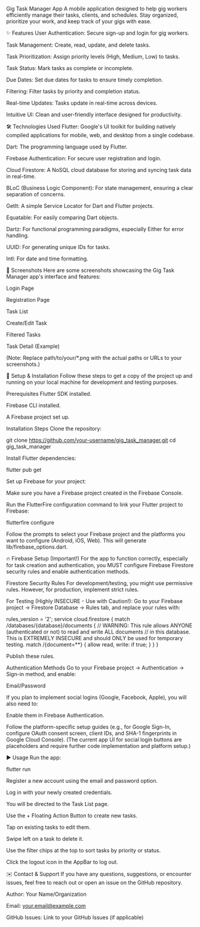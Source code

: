 Gig Task Manager App
A mobile application designed to help gig workers efficiently manage their tasks, clients, and schedules. Stay organized, prioritize your work, and keep track of your gigs with ease.

✨ Features
User Authentication: Secure sign-up and login for gig workers.

Task Management: Create, read, update, and delete tasks.

Task Prioritization: Assign priority levels (High, Medium, Low) to tasks.

Task Status: Mark tasks as complete or incomplete.

Due Dates: Set due dates for tasks to ensure timely completion.

Filtering: Filter tasks by priority and completion status.

Real-time Updates: Tasks update in real-time across devices.

Intuitive UI: Clean and user-friendly interface designed for productivity.

🛠️ Technologies Used
Flutter: Google's UI toolkit for building natively compiled applications for mobile, web, and desktop from a single codebase.

Dart: The programming language used by Flutter.

Firebase Authentication: For secure user registration and login.

Cloud Firestore: A NoSQL cloud database for storing and syncing task data in real-time.

BLoC (Business Logic Component): For state management, ensuring a clear separation of concerns.

GetIt: A simple Service Locator for Dart and Flutter projects.

Equatable: For easily comparing Dart objects.

Dartz: For functional programming paradigms, especially Either for error handling.

UUID: For generating unique IDs for tasks.

Intl: For date and time formatting.

📸 Screenshots
Here are some screenshots showcasing the Gig Task Manager app's interface and features:

Login Page

Registration Page

Task List

Create/Edit Task

Filtered Tasks

Task Detail (Example)

(Note: Replace path/to/your/*.png with the actual paths or URLs to your screenshots.)

🚀 Setup & Installation
Follow these steps to get a copy of the project up and running on your local machine for development and testing purposes.

Prerequisites
Flutter SDK installed.

Firebase CLI installed.

A Firebase project set up.

Installation Steps
Clone the repository:

git clone https://github.com/your-username/gig_task_manager.git
cd gig_task_manager

Install Flutter dependencies:

flutter pub get

Set up Firebase for your project:

Make sure you have a Firebase project created in the Firebase Console.

Run the FlutterFire configuration command to link your Flutter project to Firebase:

flutterfire configure

Follow the prompts to select your Firebase project and the platforms you want to configure (Android, iOS, Web). This will generate lib/firebase_options.dart.

🔥 Firebase Setup (Important!)
For the app to function correctly, especially for task creation and authentication, you MUST configure Firebase Firestore security rules and enable authentication methods.

Firestore Security Rules
For development/testing, you might use permissive rules. However, for production, implement strict rules.

For Testing (Highly INSECURE - Use with Caution!):
Go to your Firebase project -> Firestore Database -> Rules tab, and replace your rules with:

rules_version = '2';
service cloud.firestore {
  match /databases/{database}/documents {
    // WARNING: This rule allows ANYONE (authenticated or not) to read and write ALL documents
    // in this database. This is EXTREMELY INSECURE and should ONLY be used for temporary testing.
    match /{document=**} {
      allow read, write: if true;
    }
  }
}

Publish these rules.

Authentication Methods
Go to your Firebase project -> Authentication -> Sign-in method, and enable:

Email/Password

If you plan to implement social logins (Google, Facebook, Apple), you will also need to:

Enable them in Firebase Authentication.

Follow the platform-specific setup guides (e.g., for Google Sign-In, configure OAuth consent screen, client IDs, and SHA-1 fingerprints in Google Cloud Console).
(The current app UI for social login buttons are placeholders and require further code implementation and platform setup.)

▶️ Usage
Run the app:

flutter run

Register a new account using the email and password option.

Log in with your newly created credentials.

You will be directed to the Task List page.

Use the + Floating Action Button to create new tasks.

Tap on existing tasks to edit them.

Swipe left on a task to delete it.

Use the filter chips at the top to sort tasks by priority or status.

Click the logout icon in the AppBar to log out.

✉️ Contact & Support
If you have any questions, suggestions, or encounter issues, feel free to reach out or open an issue on the GitHub repository.

Author: Your Name/Organization

Email: your.email@example.com

GitHub Issues: Link to your GitHub Issues (if applicable)